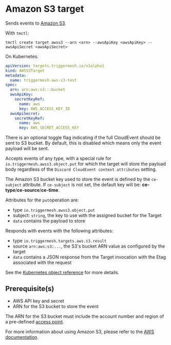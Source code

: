 # Amazon S3 target

Sends events to [Amazon S3](https://aws.amazon.com/s3/).

With `tmctl`:

```
tmctl create target awss3 --arn <arn> --awsApiKey <awsApiKey> --awsApiSecret <awsApiSecret>
```

On Kubernetes:

```yaml
apiVersion: targets.triggermesh.io/v1alpha1
kind: AWSS3Target
metadata:
  name: triggermesh-aws-s3-test
spec:
  arn: arn:aws:s3:::bucket
  awsApiKey:
    secretKeyRef:
      name: aws
      key: AWS_ACCESS_KEY_ID
  awsApiSecret:
    secretKeyRef:
      name: aws
      key: AWS_SECRET_ACCESS_KEY
```

There is an optional toggle flag indicating if the full CloudEvent should be sent
to S3 bucket. By default, this is disabled which means only the event payload
will be sent.

Accepts events of any type, with a special rule for `io.triggermesh.awss3.object.put` for which the target
will store the payload body regardless of the `Discard CloudEvent context attributes` setting.

The Amazon S3 bucket key used to store the event is defined by the `ce-subject` attribute.
If `ce-subject` is not set, the default key will be: **ce-type**/**ce-source**/**ce-time**.

Attributes for the `put`operation are:

* type `io.triggermesh.awss3.object.put`
* subject: `string`, the key to use with the assigned bucket for the Target
* `data` contains the payload to store

Responds with events with the following attributes:

* type `io.triggermesh.targets.aws.s3.result`
* source `arn:aws:s3:...`, the S3's bucket ARN value as configured by the target
* `data` contains a JSON response from the Target invocation with the Etag associated with the request

See the [Kubernetes object reference](../../reference/targets/#targets.triggermesh.io/v1alpha1.AWSS3Target) for more details.

## Prerequisite(s)

- AWS API key and secret
- ARN for the S3 bucket to store the event

The ARN for the S3 bucket must include the account number and region of a
pre-defined [access point][aws-s3-ap].

For more information about using Amazon S3, please refer to the [AWS documentation][docs].

[ce]: https://cloudevents.io/
[docs]: https://docs.aws.amazon.com/s3/
[aws-s3-ap]: https://docs.aws.amazon.com/AmazonS3/latest/dev/access-points.html
[ce-jsonformat]: https://github.com/cloudevents/spec/blob/v1.0/json-format.md
